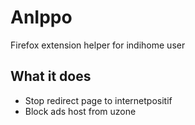 # AnIppo

Firefox extension helper for indihome user

## What it does
- Stop redirect page to internetpositif
- Block ads host from uzone


